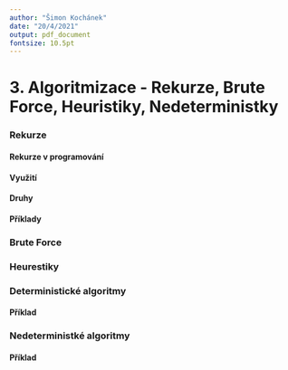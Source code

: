 ```yaml
---
author: "Šimon Kochánek"
date: "20/4/2021"
output: pdf_document
fontsize: 10.5pt
---
```


<style type="text/css">
  body{
    font-size: 10.5pt;
  }
</style>

# 3. Algoritmizace - Rekurze, Brute Force, Heuristiky, Nedeterministky


### Rekurze

#### Rekurze v programování

#### Využití

#### Druhy

#### Příklady

### Brute Force

### Heurestiky

### Deterministické algoritmy

#### Příklad

### Nedeterministké algoritmy


#### Příklad
